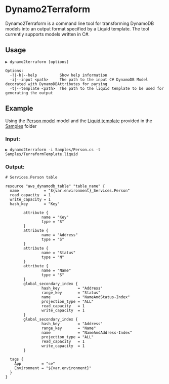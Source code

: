 # Dynamo2Terraform
Dynamo2Terraform is a command line tool for transforming DynamoDB models into an output format specified by a Liquid template.
The tool currently supports models written in C#.

## Usage

```
▶ dynamo2terraform [options]

Options:
  -?|-h|--help          Show help information
  -i|--input <path>     The path to the input C# DynamoDB Model decorated with DynamoDBAttributes for parsing
  -t|--template <path>  The path to the liquid template to be used for generating the output
```

## Example

Using the [Person model](Samples/Person.cs) model and the [Liquid template](Samples/TerraformTemplate.liquid) provided in the [Samples](Samples) folder

### Input:
```
▶ dynamo2terraform -i Samples/Person.cs -t Samples/TerraformTemplate.liquid 
```

### Output:
```
# Services.Person table

resource "aws_dynamodb_table" "table_name" {
  name           = "${var.environment}_Services.Person"
  read_capacity  = 1
  write_capacity = 1
  hash_key       = "Key"

        attribute {
                name = "Key"
                type = "S"
        }
        attribute {
                name = "Address"
                type = "S"
        }
        attribute {
                name = "Status"
                type = "N"
        }
        attribute {
                name = "Name"
                type = "S"
        }
        global_secondary_index {
                hash_key        = "Address"
                range_key       = "Status"
                name            = "NameAndStatus-Index"
                projection_type = "ALL"
                read_capacity   = 1
                write_capacity  = 1
        }
        global_secondary_index {
                hash_key        = "Address"
                range_key       = "Name"
                name            = "NameAndAddress-Index"
                projection_type = "ALL"
                read_capacity   = 1
                write_capacity  = 1
        }

  tags {
    App         = "se"
    Environment = "${var.environment}"
  }
}
```
